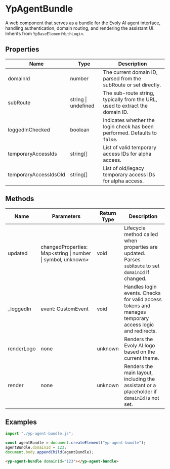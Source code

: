 # YpAgentBundle

A web component that serves as a bundle for the Evoly AI agent interface, handling authentication, domain routing, and rendering the assistant UI. Inherits from `YpBaseElementWithLogin`.

## Properties

| Name                  | Type      | Description                                                                                  |
|-----------------------|-----------|----------------------------------------------------------------------------------------------|
| domainId              | number    | The current domain ID, parsed from the subRoute or set directly.                             |
| subRoute              | string \| undefined | The sub-route string, typically from the URL, used to extract the domain ID.         |
| loggedInChecked       | boolean   | Indicates whether the login check has been performed. Defaults to `false`.                   |
| temporaryAccessIds    | string[]  | List of valid temporary access IDs for alpha access.                                         |
| temporaryAccessIdsOld | string[]  | List of old/legacy temporary access IDs for alpha access.                                    |

## Methods

| Name         | Parameters                | Return Type | Description                                                                                                   |
|--------------|---------------------------|-------------|---------------------------------------------------------------------------------------------------------------|
| updated      | changedProperties: Map<string \| number \| symbol, unknown> | void        | Lifecycle method called when properties are updated. Parses `subRoute` to set `domainId` if changed.          |
| _loggedIn    | event: CustomEvent        | void        | Handles login events. Checks for valid access tokens and manages temporary access logic and redirects.         |
| renderLogo   | none                      | unknown     | Renders the Evoly AI logo based on the current theme.                                                         |
| render       | none                      | unknown     | Renders the main layout, including the assistant or a placeholder if `domainId` is not set.                   |

## Examples

```typescript
import "./yp-agent-bundle.js";

const agentBundle = document.createElement("yp-agent-bundle");
agentBundle.domainId = 123;
document.body.appendChild(agentBundle);
```

```html
<yp-agent-bundle domainId="123"></yp-agent-bundle>
```
